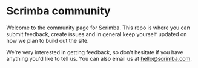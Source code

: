 # Scrimba community

Welcome to the community page for Scrimba. This repo is where you can submit feedback, create issues and in general keep yourself updated on how we plan to build out the site.

We're very interested in getting feedback, so don't hesitate if you have anything you'd like to tell us. You can also email us at hello@scrimba.com.